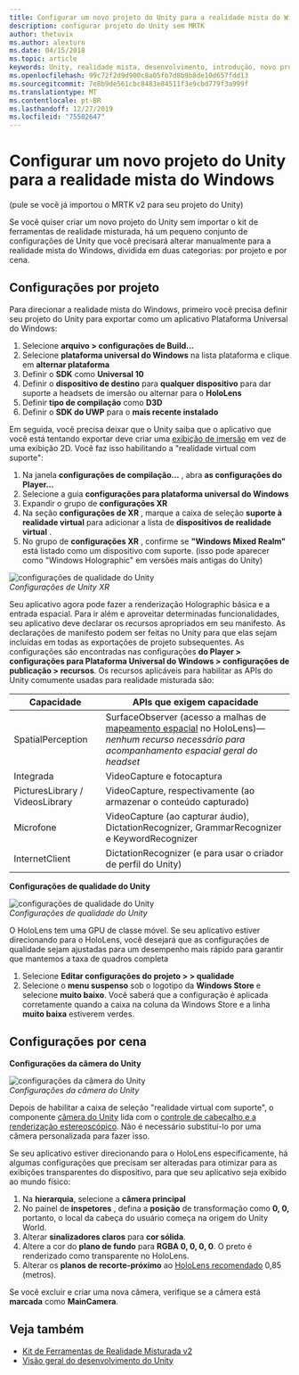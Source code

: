 ```yaml
---
title: Configurar um novo projeto do Unity para a realidade mista do Windows
description: configurar projeto do Unity sem MRTK
author: thetuvix
ms.author: alexturn
ms.date: 04/15/2018
ms.topic: article
keywords: Unity, realidade mista, desenvolvimento, introdução, novo projeto
ms.openlocfilehash: 99c72f2d9d900c8a05fb7d8b9b8de10d657fdd13
ms.sourcegitcommit: 7e8b9de561cbc8483e84511f3e9cbd779f3a999f
ms.translationtype: MT
ms.contentlocale: pt-BR
ms.lasthandoff: 12/27/2019
ms.locfileid: "75502647"
---
```

# <a name="configure-a-new-unity-project-for-windows-mixed-reality"></a>Configurar um novo projeto do Unity para a realidade mista do Windows 

(pule se você já importou o MRTK v2 para seu projeto do Unity)

Se você quiser criar um novo projeto do Unity sem importar o kit de ferramentas de realidade misturada, há um pequeno conjunto de configurações de Unity que você precisará alterar manualmente para a realidade mista do Windows, dividida em duas categorias: por projeto e por cena.

## <a name="per-project-settings"></a>Configurações por projeto

Para direcionar a realidade mista do Windows, primeiro você precisa definir seu projeto do Unity para exportar como um aplicativo Plataforma Universal do Windows: 
1. Selecione **arquivo > configurações de Build...**
2. Selecione **plataforma universal do Windows** na lista plataforma e clique em **alternar plataforma**
3. Definir o **SDK** como **Universal 10**
4. Definir o **dispositivo de destino** para **qualquer dispositivo** para dar suporte a headsets de imersão ou alternar para o **HoloLens**
5. Definir **tipo de compilação** como **D3D**
6. Definir o **SDK do UWP** para o **mais recente instalado**

Em seguida, você precisa deixar que o Unity saiba que o aplicativo que você está tentando exportar deve criar uma [exibição de imersão](app-views.md) em vez de uma exibição 2D. Você faz isso habilitando a "realidade virtual com suporte":
1. Na janela **configurações de compilação...** , abra **as configurações do Player...**
2. Selecione a guia **configurações para plataforma universal do Windows**
3. Expandir o grupo de **configurações XR**
4. Na seção **configurações de XR** , marque a caixa de seleção **suporte à realidade virtual** para adicionar a lista de **dispositivos de realidade virtual** .
5. No grupo de **configurações XR** , confirme se **"Windows Mixed Realm"** está listado como um dispositivo com suporte. (isso pode aparecer como "Windows Holographic" em versões mais antigas do Unity)

![configurações de qualidade do Unity](images/getting-started-unity-quality-settings.jpg)<br>
*Configurações de Unity XR*

Seu aplicativo agora pode fazer a renderização Holographic básica e a entrada espacial. Para ir além e aproveitar determinadas funcionalidades, seu aplicativo deve declarar os recursos apropriados em seu manifesto. As declarações de manifesto podem ser feitas no Unity para que elas sejam incluídas em todas as exportações de projeto subsequentes. As configurações são encontradas nas configurações **do Player > configurações para Plataforma Universal do Windows > configurações de publicação > recursos**. Os recursos aplicáveis para habilitar as APIs do Unity comumente usadas para realidade misturada são:

|  Capacidade  |  APIs que exigem capacidade | 
|----------|----------|
|  SpatialPerception  |  SurfaceObserver (acesso a malhas de [mapeamento espacial](spatial-mapping.md) no HoloLens)&mdash;*nenhum recurso necessário para acompanhamento espacial geral do headset* | 
|  Integrada  |  VideoCapture e fotocaptura | 
|  PicturesLibrary / VideosLibrary  |  VideoCapture, respectivamente (ao armazenar o conteúdo capturado) | 
|  Microfone  |  VideoCapture (ao capturar áudio), DictationRecognizer, GrammarRecognizer e KeywordRecognizer | 
|  InternetClient  |  DictationRecognizer (e para usar o criador de perfil do Unity) | 

**Configurações de qualidade do Unity**

![configurações de qualidade do Unity](images/getting-started-unity-quality-settings.jpg)<br>
*Configurações de qualidade do Unity*

O HoloLens tem uma GPU de classe móvel. Se seu aplicativo estiver direcionando para o HoloLens, você desejará que as configurações de qualidade sejam ajustadas para um desempenho mais rápido para garantir que mantemos a taxa de quadros completa
1. Selecione **Editar configurações do projeto > > qualidade**
2. Selecione o **menu suspenso** sob o logotipo da **Windows Store** e selecione **muito baixo**. Você saberá que a configuração é aplicada corretamente quando a caixa na coluna da Windows Store e a linha **muito baixa** estiverem verdes.

## <a name="per-scene-settings"></a>Configurações por cena

**Configurações da câmera do Unity**

![configurações da câmera do Unity](images/Unitycamerasettings.png)<br>
*Configurações da câmera do Unity*

Depois de habilitar a caixa de seleção "realidade virtual com suporte", o componente [câmera do Unity](camera-in-unity.md) lida com o [controle de cabeçalho e a renderização estereoscópico](rendering.md). Não é necessário substituí-lo por uma câmera personalizada para fazer isso.

Se seu aplicativo estiver direcionando para o HoloLens especificamente, há algumas configurações que precisam ser alteradas para otimizar para as exibições transparentes do dispositivo, para que seu aplicativo seja exibido ao mundo físico:
1. Na **hierarquia**, selecione a **câmera principal**
2. No painel de **inspetores** , defina a **posição** de transformação como **0, 0,** portanto, o local da cabeça do usuário começa na origem do Unity World.
3. Alterar **sinalizadores claros** para **cor sólida**.
4. Altere a cor do **plano de fundo** para **RGBA 0, 0, 0, 0**. O preto é renderizado como transparente no HoloLens.
5. Alterar os **planos de recorte-próximo** ao [HoloLens recomendado](camera-in-unity.md#clip-planes) 0,85 (metros).

Se você excluir e criar uma nova câmera, verifique se a câmera está **marcada** como **MainCamera**.


## <a name="see-also"></a>Veja também
* [Kit de Ferramentas de Realidade Misturada v2](mrtk-getting-started.md)
* [Visão geral do desenvolvimento do Unity](unity-development-overview.md)
